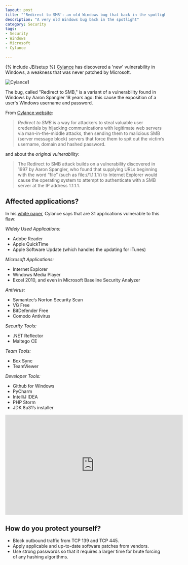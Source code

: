 ```yaml
---
layout: post
title: "'Redirect to SMB': an old Windows bug that back in the spotlight"
description: "A very old Windows bug back in the spotlight"
category: Security
tags: 
- Security
- Windows
- Microsoft
- Cylance

---
```

{% include JB/setup %}
[Cylance](http://cylance.com/) has discovered a 'new' vulnerability in Windows, a weakness that was never patched by Microsoft.


![Cylance1](http://cdn2.hubspot.net/hubfs/270968/SPEAR_blogs/RedirectToSMB/RedirectToSMB-Diagram-1.png?t=1429022094769)
<!-- more -->

The bug, called "Redirect to SMB," is a variant of a vulnerability found in Windows by  Aaron Spangler  18 years ago: this cause the exposition of  a user's Windows username and password.

From [Cylance website](http://blog.cylance.com/redirect-to-smb):

>*Redirect to SMB* is a way for attackers to steal valuable user credentials by hijacking communications with legitimate web servers via man-in-the-middle attacks, then sending them to malicious SMB (server message block) servers that force them to spit out the victim’s username, domain and hashed password.

and about the *original vulnerability*:

>The Redirect to SMB attack builds on a vulnerability discovered in 1997 by Aaron Spangler, who found that supplying URLs beginning with the word “file” (such as file://1.1.1.1/) to Internet Explorer  would cause the operating system to attempt to authenticate with a SMB server at the IP address 1.1.1.1. 

Affected applications?
---

In his [white paper](http://cta-redirect.hubspot.com/cta/redirect/270968/ffdef579-934a-4f0f-9ed0-f9e528449d84), Cylance says that are 31 applications vulnerable to this flaw:

*Widely Used Applications:*

- Adobe Reader
- Apple QuickTime
- Apple Software Update (which handles the updating for iTunes)

*Microsoft Applications:*

- Internet Explorer
- Windows Media Player
- Excel 2010, and even in Microsoft Baseline Security Analyzer

*Antivirus:*

- Symantec’s Norton Security Scan
- VG Free
- BitDefender Free
- Comodo Antivirus

*Security Tools:*

- .NET Reflector
- Maltego CE

*Team Tools:*

- Box Sync
- TeamViewer

*Developer Tools:* 

- Github for Windows
- PyCharm
- IntelliJ IDEA
- PHP Storm
- JDK 8u31’s installer


<iframe width="560" height="315" src="https://www.youtube.com/embed/QNE6T91XZfk" frameborder="0" allowfullscreen></iframe>


How do you protect yourself?
---
- Block outbound traffic from TCP 139 and TCP 445. 
- Apply applicable and up-to-date software patches from vendors.
- Use strong passwords so that it requires a larger time for brute forcing of any hashing algorithms.